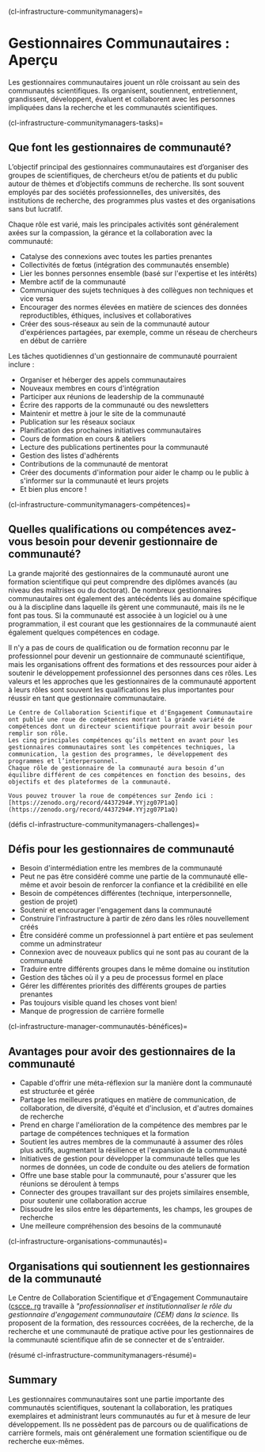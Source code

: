 (cl-infrastructure-communitymanagers)=
# Gestionnaires Communautaires : Aperçu

Les gestionnaires communautaires jouent un rôle croissant au sein des communautés scientifiques. Ils organisent, soutiennent, entretiennent, grandissent, développent, évaluent et collaborent avec les personnes impliquées dans la recherche et les communautés scientifiques.

(cl-infrastructure-communitymanagers-tasks)=
## Que font les gestionnaires de communauté?

L’objectif principal des gestionnaires communautaires est d’organiser des groupes de scientifiques, de chercheurs et/ou de patients et du public autour de thèmes et d’objectifs communs de recherche. Ils sont souvent employés par des sociétés professionnelles, des universités, des institutions de recherche, des programmes plus vastes et des organisations sans but lucratif.

Chaque rôle est varié, mais les principales activités sont généralement axées sur la compassion, la gérance et la collaboration avec la communauté:
* Catalyse des connexions avec toutes les parties prenantes
* Collectivités de fœtus (intégration des communautés ensemble)
* Lier les bonnes personnes ensemble (basé sur l'expertise et les intérêts)
* Membre actif de la communauté
* Communiquer des sujets techniques à des collègues non techniques et vice versa
* Encourager des normes élevées en matière de sciences des données reproductibles, éthiques, inclusives et collaboratives
* Créer des sous-réseaux au sein de la communauté autour d'expériences partagées, par exemple, comme un réseau de chercheurs en début de carrière

Les tâches quotidiennes d'un gestionnaire de communauté pourraient inclure :
* Organiser et héberger des appels communautaires
* Nouveaux membres en cours d'intégration
* Participer aux réunions de leadership de la communauté
* Écrire des rapports de la communauté ou des newsletters
* Maintenir et mettre à jour le site de la communauté
* Publication sur les réseaux sociaux
* Planification des prochaines initiatives communautaires
* Cours de formation en cours & ateliers
* Lecture des publications pertinentes pour la communauté
* Gestion des listes d'adhérents
* Contributions de la communauté de mentorat
* Créer des documents d'information pour aider le champ ou le public à s'informer sur la communauté et leurs projets
* Et bien plus encore !

(cl-infrastructure-communitymanagers-compétences)=
## Quelles qualifications ou compétences avez-vous besoin pour devenir gestionnaire de communauté?
La grande majorité des gestionnaires de la communauté auront une formation scientifique qui peut comprendre des diplômes avancés (au niveau des maîtrises ou du doctorat). De nombreux gestionnaires communautaires ont également des antécédents liés au domaine spécifique ou à la discipline dans laquelle ils gèrent une communauté, mais ils ne le font pas tous. Si la communauté est associée à un logiciel ou à une programmation, il est courant que les gestionnaires de la communauté aient également quelques compétences en codage.

Il n'y a pas de cours de qualification ou de formation reconnu par le professionnel pour devenir un gestionnaire de communauté scientifique, mais les organisations offrent des formations et des ressources pour aider à soutenir le développement professionnel des personnes dans ces rôles. Les valeurs et les approches que les gestionnaires de la communauté apportent à leurs rôles sont souvent les qualifications les plus importantes pour réussir en tant que gestionnaire communautaire.

```{admonition} CSCCE Skills Wheel - Five Core Competancies 
Le Centre de Collaboration Scientifique et d'Engagement Communautaire ont publié une roue de compétences montrant la grande variété de compétences dont un directeur scientifique pourrait avoir besoin pour remplir son rôle. 
Les cinq principales compétences qu’ils mettent en avant pour les gestionnaires communautaires sont les compétences techniques, la communication, la gestion des programmes, le développement des programmes et l’interpersonnel. 
Chaque rôle de gestionnaire de la communauté aura besoin d’un équilibre différent de ces compétences en fonction des besoins, des objectifs et des plateformes de la communauté. 

Vous pouvez trouver la roue de compétences sur Zendo ici : [https://zenodo.org/record/4437294#.YYjzg07P1aQ](https://zenodo.org/record/4437294#.YYjzg07P1aQ)
```

(défis cl-infrastructure-communitymanagers-challenges)=
## Défis pour les gestionnaires de communauté
* Besoin d'intermédiation entre les membres de la communauté
* Peut ne pas être considéré comme une partie de la communauté elle-même et avoir besoin de renforcer la confiance et la crédibilité en elle
* Besoin de compétences différentes (technique, interpersonnelle, gestion de projet)
* Soutenir et encourager l'engagement dans la communauté
* Construire l'infrastructure à partir de zéro dans les rôles nouvellement créés
* Être considéré comme un professionnel à part entière et pas seulement comme un adminstrateur
* Connexion avec de nouveaux publics qui ne sont pas au courant de la communauté
* Traduire entre différents groupes dans le même domaine ou institution
* Gestion des tâches où il y a peu de processus formel en place
* Gérer les différentes priorités des différents groupes de parties prenantes
* Pas toujours visible quand les choses vont bien!
* Manque de progression de carrière formelle

(cl-infrastructure-manager-communautés-bénéfices)=
## Avantages pour avoir des gestionnaires de la communauté
* Capable d'offrir une méta-réflexion sur la manière dont la communauté est structurée et gérée
* Partage les meilleures pratiques en matière de communication, de collaboration, de diversité, d'équité et d'inclusion, et d'autres domaines de recherche
* Prend en charge l'amélioration de la compétence des membres par le partage de compétences techniques et la formation
* Soutient les autres membres de la communauté à assumer des rôles plus actifs, augmentant la résilience et l'expansion de la communauté
* Initiatives de gestion pour développer la communauté telles que les normes de données, un code de conduite ou des ateliers de formation
* Offre une base stable pour la communauté, pour s'assurer que les réunions se déroulent à temps
* Connecter des groupes travaillant sur des projets similaires ensemble, pour soutenir une collaboration accrue
* Dissoudre les silos entre les départements, les champs, les groupes de recherche
* Une meilleure compréhension des besoins de la communauté


(cl-infrastructure-organisations-communautés)=
## Organisations qui soutiennent les gestionnaires de la communauté
Le Centre de Collaboration Scientifique et d'Engagement Communautaire ([cscce. rg](https://www.cscce.org/) travaille à _"professionnaliser et institutionnaliser le rôle du gestionnaire d'engagement communautaire (CEM) dans la science._ Ils proposent de la formation, des ressources cocréées, de la recherche, de la recherche et une communauté de pratique active pour les gestionnaires de la communauté scientifique afin de se connecter et de s'entraider.

(résumé cl-infrastructure-communitymanagers-résumé)=
## Summary
Les gestionnaires communautaires sont une partie importante des communautés scientifiques, soutenant la collaboration, les pratiques exemplaires et administrant leurs communautés au fur et à mesure de leur développement. Ils ne possèdent pas de parcours ou de qualifications de carrière formels, mais ont généralement une formation scientifique ou de recherche eux-mêmes. 

